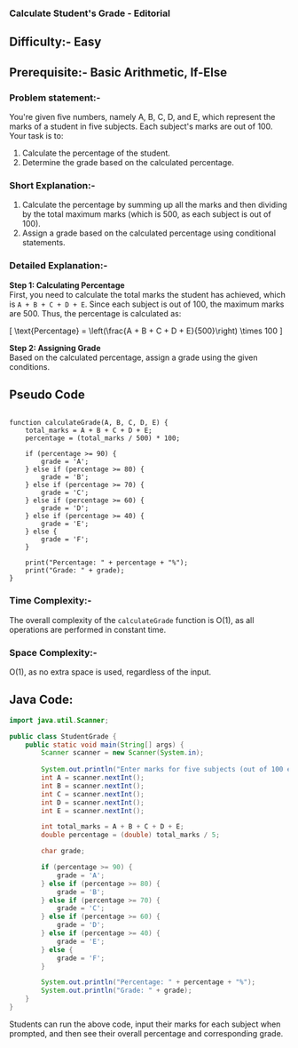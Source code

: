### **Calculate Student's Grade - Editorial**
## Difficulty:- Easy

## Prerequisite:- Basic Arithmetic, If-Else 

### Problem statement:-
You're given five numbers, namely A, B, C, D, and E, which represent the marks of a student in five subjects. Each subject's marks are out of 100. Your task is to:
1. Calculate the percentage of the student.
2. Determine the grade based on the calculated percentage.

### Short Explanation:-
1. Calculate the percentage by summing up all the marks and then dividing by the total maximum marks (which is 500, as each subject is out of 100).
2. Assign a grade based on the calculated percentage using conditional statements.

### Detailed Explanation:-

**Step 1: Calculating Percentage**  
First, you need to calculate the total marks the student has achieved, which is `A + B + C + D + E`. Since each subject is out of 100, the maximum marks are 500. Thus, the percentage is calculated as:

\[ \text{Percentage} = \left(\frac{A + B + C + D + E}{500}\right) \times 100 \]

**Step 2: Assigning Grade**  
Based on the calculated percentage, assign a grade using the given conditions.

## Pseudo Code

<pre><code>
function calculateGrade(A, B, C, D, E) {
    total_marks = A + B + C + D + E;
    percentage = (total_marks / 500) * 100;

    if (percentage >= 90) {
        grade = 'A';
    } else if (percentage >= 80) {
        grade = 'B';
    } else if (percentage >= 70) {
        grade = 'C';
    } else if (percentage >= 60) {
        grade = 'D';
    } else if (percentage >= 40) {
        grade = 'E';
    } else {
        grade = 'F';
    }

    print("Percentage: " + percentage + "%");
    print("Grade: " + grade);
}
</code></pre>

### Time Complexity:-
The overall complexity of the `calculateGrade` function is O(1), as all operations are performed in constant time.

### Space Complexity:- 
O(1), as no extra space is used, regardless of the input.

## Java Code:

```java
import java.util.Scanner;

public class StudentGrade {
    public static void main(String[] args) {
        Scanner scanner = new Scanner(System.in);
        
        System.out.println("Enter marks for five subjects (out of 100 each):");
        int A = scanner.nextInt();
        int B = scanner.nextInt();
        int C = scanner.nextInt();
        int D = scanner.nextInt();
        int E = scanner.nextInt();

        int total_marks = A + B + C + D + E;
        double percentage = (double) total_marks / 5;

        char grade;

        if (percentage >= 90) {
            grade = 'A';
        } else if (percentage >= 80) {
            grade = 'B';
        } else if (percentage >= 70) {
            grade = 'C';
        } else if (percentage >= 60) {
            grade = 'D';
        } else if (percentage >= 40) {
            grade = 'E';
        } else {
            grade = 'F';
        }

        System.out.println("Percentage: " + percentage + "%");
        System.out.println("Grade: " + grade);
    }
}
```

Students can run the above code, input their marks for each subject when prompted, and then see their overall percentage and corresponding grade.